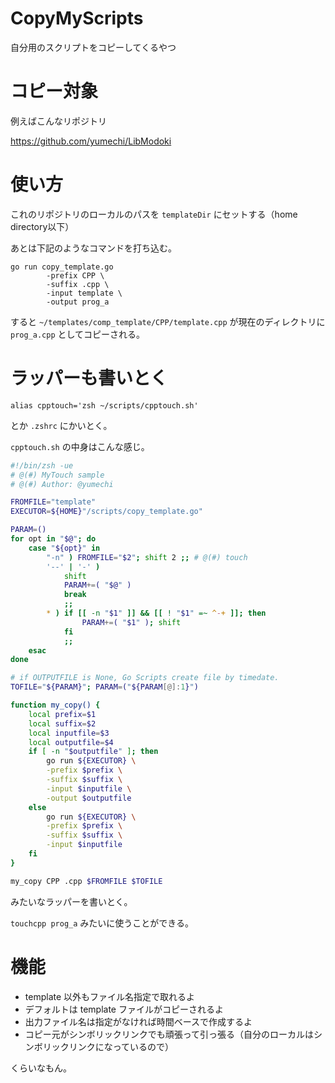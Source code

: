 # CopyMyScripts
自分用のスクリプトをコピーしてくるやつ

# コピー対象
例えばこんなリポジトリ

https://github.com/yumechi/LibModoki

# 使い方

これのリポジトリのローカルのパスを `templateDir` にセットする（home directory以下）

あとは下記のようなコマンドを打ち込む。

```
go run copy_template.go 
        -prefix CPP \
        -suffix .cpp \
        -input template \
        -output prog_a
```

すると `~/templates/comp_template/CPP/template.cpp` が現在のディレクトリに `prog_a.cpp` としてコピーされる。

# ラッパーも書いとく

```.zshrc
alias cpptouch='zsh ~/scripts/cpptouch.sh'
```

とか `.zshrc` にかいとく。

`cpptouch.sh` の中身はこんな感じ。

```cpptouch.sh
#!/bin/zsh -ue
# @(#) MyTouch sample
# @(#) Author: @yumechi

FROMFILE="template"
EXECUTOR=${HOME}"/scripts/copy_template.go"

PARAM=()
for opt in "$@"; do
    case "${opt}" in
        "-n" ) FROMFILE="$2"; shift 2 ;; # @(#) touch 
        '--' | '-' )
            shift
            PARAM+=( "$@" )
            break
            ;;
        * ) if [[ -n "$1" ]] && [[ ! "$1" =~ ^-+ ]]; then
                PARAM+=( "$1" ); shift
            fi
            ;;
    esac
done

# if OUTPUTFILE is None, Go Scripts create file by timedate.
TOFILE="${PARAM}"; PARAM=("${PARAM[@]:1}")

function my_copy() {
    local prefix=$1
    local suffix=$2
    local inputfile=$3
    local outputfile=$4
    if [ -n "$outputfile" ]; then
        go run ${EXECUTOR} \
        -prefix $prefix \
        -suffix $suffix \
        -input $inputfile \
        -output $outputfile
    else
        go run ${EXECUTOR} \
        -prefix $prefix \
        -suffix $suffix \
        -input $inputfile
    fi
}

my_copy CPP .cpp $FROMFILE $TOFILE
```

みたいなラッパーを書いとく。

`touchcpp prog_a` みたいに使うことができる。

# 機能

* template 以外もファイル名指定で取れるよ
* デフォルトは template ファイルがコピーされるよ
* 出力ファイル名は指定がなければ時間ベースで作成するよ
* コピー元がシンボリックリンクでも頑張って引っ張る（自分のローカルはシンボリックリンクになっているので）

くらいなもん。


